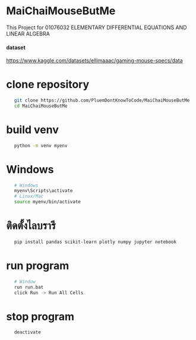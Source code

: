 # MaiChaiMouseButMe
This Project for 01076032 ELEMENTARY DIFFERENTIAL EQUATIONS AND LINEAR ALGEBRA

#### dataset
https://www.kaggle.com/datasets/ellimaaac/gaming-mouse-specs/data

# clone repository
```bash
   git clone https://github.com/PluemDontKnowToCode/MaiChaiMouseButMe
   cd MaiChaiMouseButMe
```

# build venv

```bash
   python -m venv myenv
```

# Windows
```bash
   # Windows
   myenv\Scripts\activate
   # Linux/Mac
   source myenv/bin/activate
```

# ติดตั้งไลบรารี
```bash
   pip install pandas scikit-learn plotly numpy jupyter notebook

```
# run program
```bash
   # Window
   run run.bat
   click Run -> Run All Cells
```


# stop program
```bash
   deactivate
```
